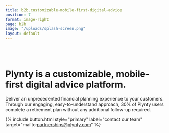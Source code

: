 ```yaml
---
title: b2b.customizable-mobile-first-digital-advice
position: 7
format: image-right
page: b2b
image: "/uploads/splash-screen.png"
layout: default
---
```


<br/><br/>
# Plynty is a customizable, mobile-first digital advice platform.

Deliver an unprecedented financial planning experience to your customers. Through our engaging, easy-to-understand approach, 30% of Plynty users complete a retirement plan without any additional follow-up required.

{% include button.html style="primary" label="contact our team" target="mailto:partnerships@plynty.com" %}